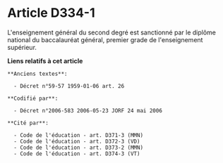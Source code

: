 # Article D334-1

L'enseignement général du second degré est sanctionné par le diplôme national du baccalauréat général, premier grade de
l'enseignement supérieur.

**Liens relatifs à cet article**

	**Anciens textes**:

	  - Décret n°59-57 1959-01-06 art. 26

	**Codifié par**:

	  - Décret n°2006-583 2006-05-23 JORF 24 mai 2006

	**Cité par**:

	  - Code de l'éducation - art. D371-3 (MMN)
	  - Code de l'éducation - art. D372-3 (VD)
	  - Code de l'éducation - art. D373-2 (MMN)
	  - Code de l'éducation - art. D374-3 (VT)

